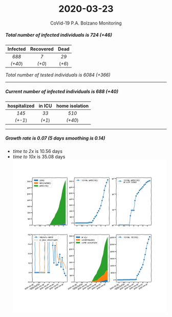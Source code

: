 <div align='center'>

# 2020-03-23
CoVid-19 P.A. Bolzano Monitoring
</div>

##### Total number of infected individuals is 724 (+46)
Infected | Recovered | Dead
:---: | :---: | :---:
*688* | *7* | *29*
*(+40*) | *(+0*) | (*+6*)

*Total number of tested individuals is 6084 (+366)*
***
##### Current number of infected individuals is 688 (+40)
hospitalized | in ICU | home isolation
:---: | :---: | :---:
*145* |*33* |*510*
*(+-1*) |*(+1*) |*(+40*)
***
##### Growth rate is 0.07 (5 days smoothing is 0.14)
- *time to 2x* is 10.56 days
- *time to 10x* is 35.08 days
![stats][stats]

[stats]: stats_P.A.Bolzano.png
